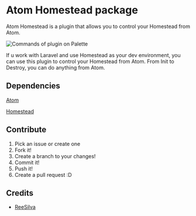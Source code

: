 # Atom Homestead package

Atom Homestead is a plugin that allows you to control your Homestead from Atom.

![Commands of plugin on Palette](http://s12.postimg.org/4yauy0jn1/Captura_de_tela_de_2015_11_18_19_04_01.png)

If u work with Laravel and use Homestead as your dev environment, you can use this plugin to control your Homestead from Atom. From Init to Destroy, you can do anything from Atom.

## Dependencies
[Atom][f36ad180]

  [f36ad180]: https://atom.io/ "Atom homepage"

[Homestead][fa522fd0]

  [fa522fd0]: http://laravel.com/docs/5.1/homestead "Homestead page"

## Contribute
1. Pick an issue or create one
2. Fork it!
3. Create a branch to your changes!
4. Commit it!
5. Push it!
6. Create a pull request :D

## Credits
* [ReeSilva](https://reesilva.com)
